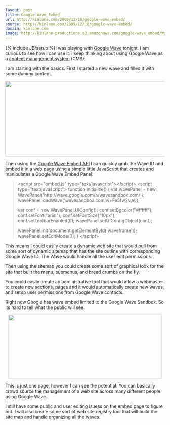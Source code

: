 ```yaml
---
layout: post
title: Google Wave Embed
url: http://kinlane.com/2009/12/18/google-wave-embed/
source: http://kinlane.com/2009/12/18/google-wave-embed/
domain: kinlane.com
image: http://kinlane-productions.s3.amazonaws.com/google-wave_embed/Wave-CMS-Editor.jpg
---
```

{% include JB/setup %}I was playing with <a href="http://wave.google.com">Google Wave</a> tonight. I am curious to see how I can use it. I keep thinking about using Google Wave as a <a class="zem_slink" title="Content management system" rel="wikipedia" href="http://en.wikipedia.org/wiki/Content_management_system">content management system</a> (CMS).<p></p>
I am starting with the basics. First I started a new wave and filled it with some dummy content.
<p style="text-align: center;"><img class="aligncenter" title="Google Wave CMS Editor" src="http://kinlane-productions.s3.amazonaws.com/google-wave_embed/Wave-CMS-Editor.jpg" alt="" width="536" height="238" /><p></p>
Then using the <a href="http://code.google.com/apis/wave/embed/">Google Wave Embed API</a> I can quickly grab the Wave ID and embed it in a web page using a simple little JavaScript that creates and manipulates a Google Wave Embed Panel.
<blockquote>&lt;script src="embed.js" type="text/javascript"&gt;&lt;/script&gt;
&lt;script type="text/javascript"&gt;
function initialize() {
var wavePanel = new WavePanel('http://wave.google.com/a/wavesandbox.com/');
wavePanel.loadWave('wavesandbox.com!w+Fe5fw2vJA');<p></p>
var conf = new WavePanel.UIConfig();
conf.setBgcolor("#ffffff");
conf.setFont("arial");
conf.setFontSize("10px");
conf.setToolbarEnabled(0);
wavePanel.setUIConfigObject(conf);<p></p>
wavePanel.init(document.getElementById('waveframe'));
wavePanel.setEditMode(0);
}
&lt;/script&gt;</blockquote>
This means I could easily create a dynamic web site that would pull from some sort of dynamic sitemap that has the site outline with corresponding Google Wave ID. The Wave would handle all the user edit permissions.<p></p>
Then using the sitemap you could create some sort of graphical look for the site that built the menu, submenus, and bread crumbs on the fly.<p></p>
You could easily create an administrative tool that would allow a webmaster to create new sections, pages and it would automatically create new waves, and setup user permissions from Google Wave contacts.<p></p>
Right now Google has wave embed limited to the Google Wave Sandbox. So its hard to tell what the public will see.
<p style="text-align: center;"><img class="aligncenter" title="Wave-CMS-Editor-Embed" src="http://kinlane-productions.s3.amazonaws.com/google-wave_embed/Wave-CMS-Editor-Embed.jpg" alt="" width="484" height="202" />
<p style="text-align: left;">This is just one page, however I can see the potential. You can basically crowd source the management of a web site across many different people using Google Wave.
<p style="text-align: left;">I still have some public and user editing isuess on the embed page to figure out. I will also create some sort of web site registry tool that will build the site map and handle organizing all the waves.<p></p>

